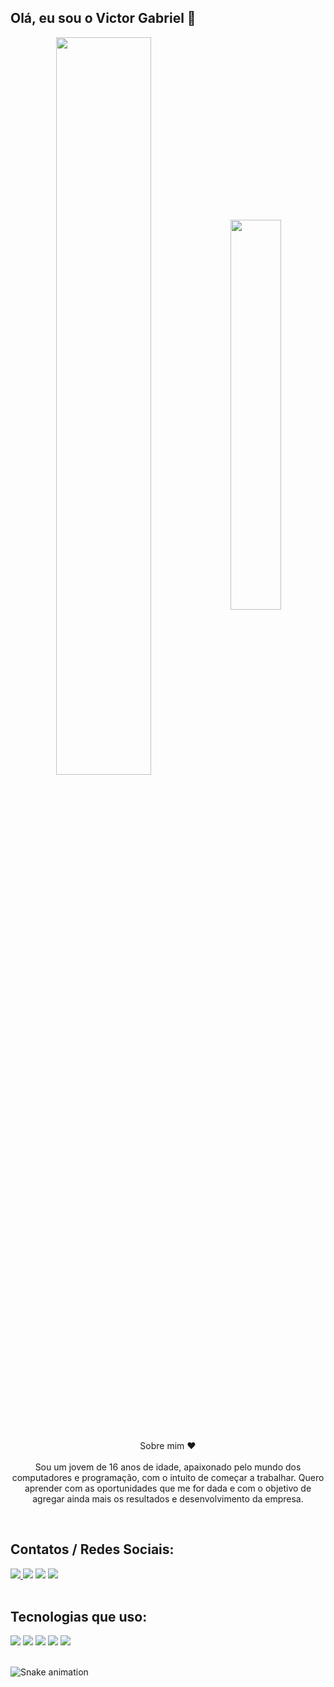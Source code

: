 ## Olá, eu sou o Victor Gabriel 👋


<div  align="center" style="margin-bottom:100px">
<img width=55% align="center"  src="https://github-readme-stats.vercel.app/api?username=Victorrito&show_icons=true&hide_border=true&theme=radical" />
<img width=40% align="center" src="https://github-readme-stats-git-main-rafaelalexandrino.vercel.app/api/top-langs/?username=Victorrito&show_icons=true&theme=radical&layout=compact" />
 </div>

 ##
 
<p align="center">Sobre mim ❤️ <br><br> Sou um jovem de 16 anos de idade, apaixonado pelo mundo dos computadores e programação, com o intuito de começar a trabalhar. Quero aprender com as oportunidades que me for dada e com o objetivo de agregar ainda mais os resultados e desenvolvimento da empresa.</p>&nbsp;

## Contatos / Redes Sociais:

<div> 
<a href="https://www.instagram.com/star_.codes/" target="_blank"><img src="https://img.shields.io/badge/-Instagram-%23E4405F?style=for-the-badge&logo=instagram&logoColor=white">
</a>
<a href = "mailto:victorrito10@gmail.com"> <img src="https://img.shields.io/badge/-Gmail-%23333?style=for-the-badge&logo=gmail&logoColor=white" target="_blank"></a>
<a href="www.linkedin.com/in/victor-gabriel-b98495228" target="_blank"><img src="https://img.shields.io/badge/-LinkedIn-%230077B5?style=for-the-badge&logo=linkedin&logoColor=white"  target="_blank"></a> 
<a href="https://discord.gg/2h83QfT9N9" target="_blank"><img src="https://img.shields.io/badge/Discord-7289DA?style=for-the-badge&logo=discord&logoColor=white"  target="_blank"></a> 
</div>&nbsp;&nbsp;

## Tecnologias que uso:

<div> 
<a target="_blank"><img src="https://img.shields.io/badge/HTML5-E34F26?style=for-the-badge&logo=html5&logoColor=white">
</a>
<a target="_blank"><img src="https://img.shields.io/badge/CSS3-1572B6?style=for-the-badge&logo=css3&logoColor=white"  target="_blank"></a> 
<a target="_blank"><img src="https://img.shields.io/badge/JavaScript-F7DF1E?style=for-the-badge&logo=javascript&logoColor=black"  target="_blank"></a>
<a target="_blank"><img src="https://img.shields.io/badge/React-20232A?style=for-the-badge&logo=react&logoColor=61DAFB"></a>
<a target="_blank"><img src="https://img.shields.io/badge/Bootstrap-563D7C?style=for-the-badge&logo=bootstrap&logoColor=white"  target="_blank"></a>
</div>&nbsp;&nbsp;


![Snake animation](https://github.com/Victorrito/Victorrito/blob/output/github-contribution-grid-snake.svg)


